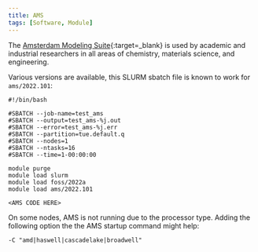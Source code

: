 ```yaml
---
title: AMS
tags: [Software, Module]
---
```

The [Amsterdam Modeling Suite](https://www.scm.com){:target=_blank} is used by academic and
industrial researchers in all areas of chemistry, materials science, and
engineering.

Various versions are available, this SLURM sbatch file is known to work
for `ams/2022.101`:

```shell
#!/bin/bash

#SBATCH --job-name=test_ams
#SBATCH --output=test_ams-%j.out 
#SBATCH --error=test_ams-%j.err
#SBATCH --partition=tue.default.q
#SBATCH --nodes=1
#SBATCH --ntasks=16
#SBATCH --time=1-00:00:00

module purge
module load slurm
module load foss/2022a
module load ams/2022.101

<AMS CODE HERE>
```
On some nodes, AMS is not running due to the processor type. Adding the following option the the AMS startup command might help:
```shell
-C "amd|haswell|cascadelake|broadwell"
```
